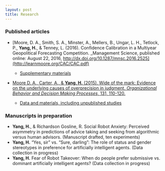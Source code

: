```yaml
---
layout: post
title: Research
---
```


### Published articles


* [Moore, D. A., Smith, S. A., Minster, A., Mellers, B., Ungar, L. H., Tetlock, P., **Yang, H.**, & Tenney, L. (2016). Confidence Calibration in a Multiyear Geopolitical Forecasting Competition. _Management Science, published online: August 22, 2016, http://dx.doi.org/10.1287/mnsc.2016.2525](http://learnmoore.org/CAC/CAC.pdf)
	* [Supplementary materials](https://osf.io/ecmk6/)


* [Moore D. A., Carter, A., & **Yang, H.** (2015). Wide of the mark: Evidence on the underlying causes of overprecision in judgment. _Organizational Behavior and Decision Making Processes_, 131, 110-120.](http://learnmoore.org/BDE/BDE.pdf)
	* [Data and materials, including unpublished studies](http://learnmoore.org/BDE/)

### Manuscripts in preparation

* **Yang, H.**, & Richardson Gosline, R. Social Robot Anxiety: Perceived asymmetry in predictions of advice taking and seeking from algorithmic versus human advisors. (Manuscript drafted, ten experiments)
* **Yang, H.** “Yes, sir” vs. “Sure, darling”: The role of status and gender stereotypes in preference for artificially intelligent agents. (Data collection in progress)
* **Yang, H.** Fear of Robot Takeover: When do people prefer submissive vs. dominant artificially intelligent agents? (Data collection in progress)